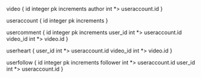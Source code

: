 video {
	id integer pk increments
	author int *> useraccount.id
}

useraccount {
	id integer pk increments
}

usercomment {
	id integer pk increments
	user_id int *> useraccount.id
    video_id int *> video.id
}

userheart {
	user_id int *> useraccount.id
    video_id int *> video.id
}

userfollow {
	id integer pk increments
	follower int *> useraccount.id
	user_id int *> useraccount.id
}


